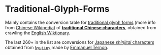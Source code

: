 # Traditional-Glyph-Forms
Mainly contains the conversion table for [traditional glyph forms](https://en.wikipedia.org/wiki/Jiu_zixing) (more info from [Chinese Wikipedia](https://zh.wikipedia.org/zh-hk/%E8%88%8A%E5%AD%97%E5%BD%A2)) of [**traditional Chinese characters**](https://en.wikipedia.org/wiki/Traditional_Chinese_characters), obtained from crawling the [English Wiktionary](https://en.wiktionary.org/wiki/Wiktionary:Main_Page).

The last 260+ in the list are conversions for [Japanese *shinjitai* characters](https://en.wikipedia.org/wiki/Shinjitai) obtained from [`kyujipy`](https://github.com/DrTurnon/kyujipy/tree/master) made by [Emmanuel Ternon](https://github.com/DrTurnon/kyujipy/tree/master). 
